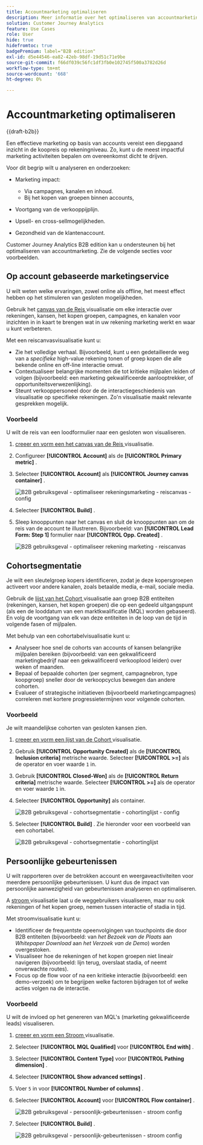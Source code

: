 ```yaml
---
title: Accountmarketing optimaliseren
description: Meer informatie over het optimaliseren van accountmarketing met de Customer Journey Analytics B2B edition.
solution: Customer Journey Analytics
feature: Use Cases
role: User
hide: true
hidefromtoc: true
badgePremium: label="B2B edition"
exl-id: d5e44546-ea82-42eb-98df-19d51c71e9be
source-git-commit: f66df039c56fc1df3fb0e102745f500a3782d26d
workflow-type: tm+mt
source-wordcount: '668'
ht-degree: 0%

---
```


# Accountmarketing optimaliseren

{{draft-b2b}}

Een effectieve marketing op basis van accounts vereist een diepgaand inzicht in de koopreis op rekeningniveau. Zo, kunt u de meest impactful marketing activiteiten bepalen om overeenkomst dicht te drijven.

Voor dit begrip wilt u analyseren en onderzoeken:

* Marketing impact:

   * Via campagnes, kanalen en inhoud.
   * Bij het kopen van groepen binnen accounts,

* Voortgang van de verkooppijplijn.
* Upsell- en cross-sellmogelijkheden.
* Gezondheid van de klantenaccount.


Customer Journey Analytics B2B edition kan u ondersteunen bij het optimaliseren van accountmarketing. Zie de volgende secties voor voorbeelden.


## Op account gebaseerde marketingservice

U wilt weten welke ervaringen, zowel online als offline, het meest effect hebben op het stimuleren van gesloten mogelijkheden.

Gebruik het [ canvas van de Reis ](/help/analysis-workspace/visualizations/journey-canvas/journey-canvas.md) visualisatie om elke interactie over rekeningen, kansen, het kopen groepen, campagnes, en kanalen voor inzichten in in kaart te brengen wat in uw rekening marketing werkt en waar u kunt verbeteren.

Met een reiscanvasvisualisatie kunt u:

* Zie het volledige verhaal. Bijvoorbeeld, kunt u een gedetailleerde weg van a *specifieke* high-value rekening tonen of groep kopen die alle bekende online en off-line interactie omvat.
* Contextualiseer belangrijke momenten die tot kritieke mijlpalen leiden of volgen (bijvoorbeeld: een marketing gekwalificeerde aanlooptrekker, of opportuniteitsverwezenlijking).
* Steunt verkooppersoneel door de de interactiegeschiedenis van visualisatie op specifieke rekeningen. Zo&#39;n visualisatie maakt relevante gesprekken mogelijk.

### Voorbeeld

U wilt de reis van een loodformulier naar een gesloten won visualiseren.

1. [ creeer en vorm een het canvas van de Reis ](/help/analysis-workspace/visualizations/journey-canvas/configure-journey-canvas.md) visualisatie.
1. Configureer **[!UICONTROL Account]** als de **[!UICONTROL Primary metric]** .
1. Selecteer **[!UICONTROL Account]** als **[!UICONTROL Journey canvas container]** .

   ![ B2B gebruiksgeval - optimaliseer rekeningsmarketing - reiscanvas - config ](assets/b2b-uc-optimize-marketing-journey-canvas-config.png)

1. Selecteer **[!UICONTROL Build]** .
1. Sleep knooppunten naar het canvas en sluit de knooppunten aan om de reis van de account te illustreren. Bijvoorbeeld: van **[!UICONTROL Lead Form: Step 1]** formulier naar **[!UICONTROL Opp. Created]** .

   ![ B2B gebruiksgeval - optimaliseer rekening marketing - reiscanvas ](assets/b2b-uc-optimize-marketing-journey-canvas.png)


## Cohortsegmentatie

Je wilt een sleutelgroep kopers identificeren, zodat je deze kopersgroepen activeert voor andere kanalen, zoals betaalde media, e-mail, sociale media.

Gebruik de [ lijst van het Cohort ](/help/analysis-workspace/visualizations/cohort-table/cohort-analysis.md) visualisatie aan groep B2B entiteiten (rekeningen, kansen, het kopen groepen) die op een gedeeld uitgangspunt (als een de looddatum van een marktkwalificatie (MQL) worden gebaseerd). En volg de voortgang van elk van deze entiteiten in de loop van de tijd in volgende fasen of mijlpalen.

Met behulp van een cohortabelvisualisatie kunt u:

* Analyseer hoe snel de cohorts van accounts of kansen belangrijke mijlpalen bereiken (bijvoorbeeld: van een gekwalificeerd marketingbedrijf naar een gekwalificeerd verkooplood leiden) over weken of maanden.
* Bepaal of bepaalde cohorten (per segment, campagnebron, type koopgroep) sneller door de verkoopcyclus bewegen dan andere cohorten.
* Evalueer of strategische initiatieven (bijvoorbeeld marketingcampagnes) correleren met kortere progressietermijnen voor volgende cohorten.

### Voorbeeld

Je wilt maandelijkse cohorten van gesloten kansen zien.

1. [ creeer en vorm een lijst van de Cohort ](/help/analysis-workspace/visualizations/cohort-table/t-cohort.md) visualisatie.
1. Gebruik **[!UICONTROL Opportunity Created]** als de **[!UICONTROL Inclusion criteria]** metrische waarde. Selecteer **[!UICONTROL >=]** als de operator en voer waarde `1` in.
1. Gebruik **[!UICONTROL Closed-Won]** als de **[!UICONTROL Return criteria]** metrische waarde. Selecteer **[!UICONTROL >=]** als de operator en voer waarde `1` in.
1. Selecteer **[!UICONTROL Opportunity]** als container.

   ![ B2B gebruiksgeval - cohortsegmentatie - cohortinglijst - config ](assets/b2b-uc-optimize-marketing-cohort-table-config.png)

1. Selecteer **[!UICONTROL Build]** . Zie hieronder voor een voorbeeld van een cohortabel.

   ![ B2B gebruiksgeval - cohortsegmentatie - cohortinglijst ](assets/b2b-uc-optimize-marketing-cohort-table.png)


## Persoonlijke gebeurtenissen

U wilt rapporteren over de betrokken account en weergaveactiviteiten voor meerdere persoonlijke gebeurtenissen. U kunt dus de impact van persoonlijke aanwezigheid van gebeurtenissen analyseren en optimaliseren.

A [ stroom ](/help/analysis-workspace/visualizations/c-flow/flow.md) visualisatie laat u de weggebruikers visualiseren, maar nu ook rekeningen of het kopen groep, nemen tussen interactie of stadia in tijd.

Met stroomvisualisatie kunt u:

* Identificeer de frequentste opeenvolgingen van touchpoints die door B2B entiteiten (bijvoorbeeld: van *het Bezoek van de Plaats* aan *Whitepaper Download* aan *het Verzoek van de Demo*) worden overgestoken.
* Visualiseer hoe de rekeningen of het kopen groepen niet lineair navigeren (bijvoorbeeld: lijn terug, overslaat stadia, of neemt onverwachte routes).
* Focus op de flow voor of na een kritieke interactie (bijvoorbeeld: een demo-verzoek) om te begrijpen welke factoren bijdragen tot of welke acties volgen na de interactie.

### Voorbeeld

U wilt de invloed op het genereren van MQL&#39;s (marketing gekwalificeerde leads) visualiseren.

1. [ creeer en vorm een Stroom ](/help/analysis-workspace/visualizations/c-flow/create-flow.md) visualisatie.
1. Selecteer **[!UICONTROL MQL Qualified]** voor **[!UICONTROL End with]** .
1. Selecteer **[!UICONTROL Content Type]** voor **[!UICONTROL Pathing dimension]** .
1. Selecteer **[!UICONTROL Show advanced settings]** .
1. Voer `5` in voor **[!UICONTROL Number of columns]** .
1. Selecteer **[!UICONTROL Account]** voor **[!UICONTROL Flow container]** .

   ![ B2B gebruiksgeval - persoonlijk-gebeurtenissen - stroom config ](assets/b2b-uc-optimize-marketing-flow-config.png)

1. Selecteer **[!UICONTROL Build]** .

   ![ B2B gebruiksgeval - persoonlijk-gebeurtenissen - stroom config ](assets/b2b-uc-optimize-marketing-flow.png)
